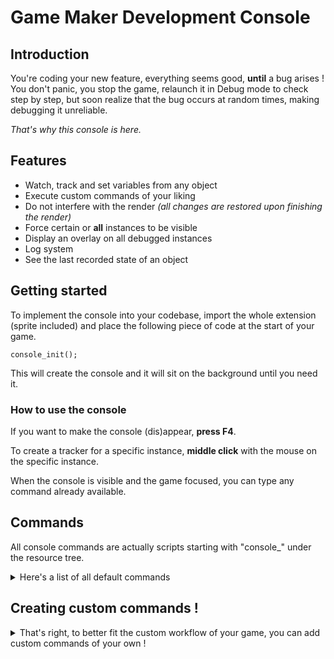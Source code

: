 # Game Maker Development Console
## Introduction
You're coding your new feature, everything seems good, **until** a bug arises !
You don't panic, you stop the game, relaunch it in Debug mode to  check step by step, but soon realize that the bug occurs at random times, making debugging it unreliable.

*That's why this console is here.*

## Features
- Watch, track and set variables from any object
- Execute custom commands of your liking
- Do not interfere with the render *(all changes are restored upon finishing the render)*
- Force certain or **all** instances to be visible
- Display an overlay on all debugged instances
- Log system
- See the last recorded state of an object

## Getting started
To implement the console into your codebase, import the whole extension (sprite included) and place the following piece of code at the start of your game.

`console_init();` 

This will create the console and it will sit on the background until you need it.

### How to use the console
If you want to make the console (dis)appear, **press F4**.


To create a tracker for a specific instance, **middle click** with the mouse on the specific instance.


When the console is visible and the game focused, you can type any command already available.



## Commands
All console commands are actually scripts starting with "console_" under the resource tree.

<details> <summary>Here's a list of all default commands</summary>



### Settings
- `overlay_drawing [bool]`

Set the visibility state of the overlay drawn of top of debugged object sprites.

- `followers_persistence [bool]`

Set whether or not the tracker stays after the object death, allowing to check its last state.

- `debug_instance_visible [bool]`

Set whether or not debugged instances should be forced visible.

- `all_instance_visible [bool]`

Set whether or not **all** instances should be forced visible.
Overrides `debug_instance_visible`.

### Others
- `count [all/object_name]`

Return the number of active instances from a specified `object_name`
The keyword `all` will return how many instances are active.
Instances related to debugging are **filtered out**.

- `create [X] [Y] [object_name] <Number>`

Create an instance of `object_name` at the specified position.
The optional argument `Number` allows to create many instances at once.

- `kill [object_name]`

Kill all instances of the specified `object_name`.

- `watch <all> [object_name] [variable_name]`

Start watching the specified `variable_name` of all debugged instances of `object_name`.
If the optional `all` keyword is used, a tracker watching the `variable_name` is created for each instance of `object_name` that wasn't debugged so far.

- `track <all> [object_name]`

Start **tracking** all debugged instance of `object_name`
If the optional `all` keyword is used, a tracker **tracking** the `object_name` is created for each instance of `object_name` that wasn't debugged so far.

**Note:** Tracking != watching. 
Tracking is equivalent to watch **ALL** variables of the instance.
While it allows to see new variables being added, it is WAY MORE EXPENSIVE than simply watching a pre-defined set of variables.

- `set <all> [object_name] [variable_name] [variable_value]`

Set the specified `variable_name` of all debugged instances of `object_name` to the specified `variable_value`.
Can be a real, boolean or a string.
The optional keyword `all` can be used set the value to **all** instances of `object_name`.

</details>

## Creating custom commands !

<details> <summary>That's right, to better fit the custom workflow of your game, you can add custom commands of your own !</summary>




First, create a script under *Scripts>SPSE_console>User>commands* and name it *console_<command_name>*

Then you can start by using this template:
``` java
///console_<command_name>();
/*
  A description of what this custom command does.
  Make it simple, this shouldn't be the whole documentation
  
*/


/*
  All args are passed as string, so you need to convert them into the type you need.
*/


/*
  Check if the command is from the console,
  and if the number of args matches what you want.
  Shall the failsafe fail, the custom command will exit
*/
if(!__spse_failsafe(argument_count, 0 /*min_args*/, 0 /*max_args*/)) exit;


//Check if the optional keyword 'all/any' is present.
if (__spse_is_scope_global("any" /*argument[X]*/)){
    
    //Console logs to give feedback.
    console_show_debug("The scope is global");
    console_show_warning("The scope is global");
    console_show_error("The scope is global");
    
    }
    
/*
  Your code logic goes here.
  Remember this code is executed from the console.
*/
```
After adapting the template to your need, you can execute the command through the console with your `command_name`.

</details>
